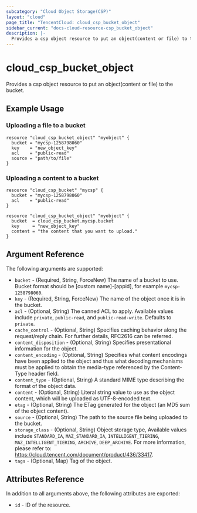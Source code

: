 ```yaml
---
subcategory: "Cloud Object Storage(CSP)"
layout: "cloud"
page_title: "TencentCloud: cloud_csp_bucket_object"
sidebar_current: "docs-cloud-resource-csp_bucket_object"
description: |-
  Provides a csp object resource to put an object(content or file) to the bucket.
---
```


# cloud_csp_bucket_object

Provides a csp object resource to put an object(content or file) to the bucket.

## Example Usage

### Uploading a file to a bucket

```hcl
resource "cloud_csp_bucket_object" "myobject" {
  bucket = "mycsp-1258798060"
  key    = "new_object_key"
  acl    = "public-read"
  source = "path/to/file"
}
```

### Uploading a content to a bucket

```hcl
resource "cloud_csp_bucket" "mycsp" {
  bucket = "mycsp-1258798060"
  acl    = "public-read"
}

resource "cloud_csp_bucket_object" "myobject" {
  bucket  = cloud_csp_bucket.mycsp.bucket
  key     = "new_object_key"
  content = "the content that you want to upload."
}
```

## Argument Reference

The following arguments are supported:

* `bucket` - (Required, String, ForceNew) The name of a bucket to use. Bucket format should be [custom name]-[appid], for example `mycsp-1258798060`.
* `key` - (Required, String, ForceNew) The name of the object once it is in the bucket.
* `acl` - (Optional, String) The canned ACL to apply. Available values include `private`, `public-read`, and `public-read-write`. Defaults to `private`.
* `cache_control` - (Optional, String) Specifies caching behavior along the request/reply chain. For further details, RFC2616 can be referred.
* `content_disposition` - (Optional, String) Specifies presentational information for the object.
* `content_encoding` - (Optional, String) Specifies what content encodings have been applied to the object and thus what decoding mechanisms must be applied to obtain the media-type referenced by the Content-Type header field.
* `content_type` - (Optional, String) A standard MIME type describing the format of the object data.
* `content` - (Optional, String) Literal string value to use as the object content, which will be uploaded as UTF-8-encoded text.
* `etag` - (Optional, String) The ETag generated for the object (an MD5 sum of the object content).
* `source` - (Optional, String) The path to the source file being uploaded to the bucket.
* `storage_class` - (Optional, String) Object storage type, Available values include `STANDARD_IA`, `MAZ_STANDARD_IA`, `INTELLIGENT_TIERING`, `MAZ_INTELLIGENT_TIERING`, `ARCHIVE`, `DEEP_ARCHIVE`. For more information, please refer to: https://cloud.tencent.com/document/product/436/33417.
* `tags` - (Optional, Map) Tag of the object.

## Attributes Reference

In addition to all arguments above, the following attributes are exported:

* `id` - ID of the resource.



